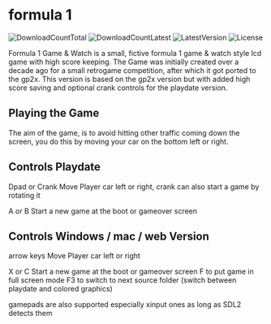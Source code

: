 # formula 1
![DownloadCountTotal](https://img.shields.io/github/downloads/joyrider3774/formula1_playdate/total?label=total%20downloads&style=plastic) ![DownloadCountLatest](https://img.shields.io/github/downloads/joyrider3774/formula1_playdate/latest/total?style=plastic) ![LatestVersion](https://img.shields.io/github/v/tag/joyrider3774/formula1_playdate?label=Latest%20version&style=plastic) ![License](https://img.shields.io/github/license/joyrider3774/formula1_playdate?style=plastic)

Formula 1 Game & Watch is a small, fictive formula 1 game & watch style lcd game with high score keeping. The Game was initially created over a decade ago for a small retrogame competition, after which it got ported to the gp2x. This version is based on the gp2x version but with added high score saving and optional crank controls for the playdate version.

## Playing the Game
The aim of the game, is to avoid hitting other traffic coming down the screen, you do this by moving your car on the bottom left or right. 

## Controls Playdate
Dpad or Crank Move Player car left or right, crank can also start a game by rotating it

A or B Start a new game at the boot or gameover screen

## Controls Windows / mac / web Version
arrow keys Move Player car left or right

X or C Start a new game at the boot or gameover screen
F to put game in full screen mode
F3 to switch to next source folder (switch between playdate and colored graphics)

gamepads are also supported especially xinput ones as long as SDL2 detects them
